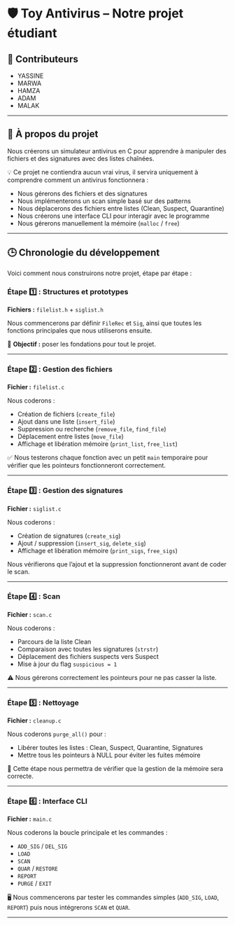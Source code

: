 # 🛡️ Toy Antivirus – Notre projet étudiant

## 👥 Contributeurs
- YASSINE  
- MARWA  
- HAMZA  
- ADAM  
- MALAK  

---

## 📝 À propos du projet

Nous créerons un simulateur antivirus en C pour apprendre à manipuler des fichiers et des signatures avec des listes chaînées.  

💡 Ce projet ne contiendra aucun vrai virus, il servira uniquement à comprendre comment un antivirus fonctionnera :  

- Nous gérerons des fichiers et des signatures  
- Nous implémenterons un scan simple basé sur des patterns  
- Nous déplacerons des fichiers entre listes (Clean, Suspect, Quarantine)  
- Nous créerons une interface CLI pour interagir avec le programme  
- Nous gérerons manuellement la mémoire (`malloc` / `free`)  

---

## 🕒 Chronologie du développement

Voici comment nous construirons notre projet, étape par étape :  

### Étape 1️⃣ : Structures et prototypes

**Fichiers :** `filelist.h` + `siglist.h`  

Nous commencerons par définir `FileRec` et `Sig`, ainsi que toutes les fonctions principales que nous utiliserons ensuite.  

🎯 **Objectif :** poser les fondations pour tout le projet.

---

### Étape 2️⃣ : Gestion des fichiers

**Fichier :** `filelist.c`  

Nous coderons :  

- Création de fichiers (`create_file`)  
- Ajout dans une liste (`insert_file`)  
- Suppression ou recherche (`remove_file`, `find_file`)  
- Déplacement entre listes (`move_file`)  
- Affichage et libération mémoire (`print_list`, `free_list`)  

✅ Nous testerons chaque fonction avec un petit `main` temporaire pour vérifier que les pointeurs fonctionneront correctement.

---

### Étape 3️⃣ : Gestion des signatures

**Fichier :** `siglist.c`  

Nous coderons :  

- Création de signatures (`create_sig`)  
- Ajout / suppression (`insert_sig`, `delete_sig`)  
- Affichage et libération mémoire (`print_sigs`, `free_sigs`)  

Nous vérifierons que l’ajout et la suppression fonctionneront avant de coder le scan.

---

### Étape 4️⃣ : Scan

**Fichier :** `scan.c`  

Nous coderons :  

- Parcours de la liste Clean  
- Comparaison avec toutes les signatures (`strstr`)  
- Déplacement des fichiers suspects vers Suspect  
- Mise à jour du flag `suspicious = 1`  

⚠️ Nous gérerons correctement les pointeurs pour ne pas casser la liste.

---

### Étape 5️⃣ : Nettoyage

**Fichier :** `cleanup.c`  

Nous coderons `purge_all()` pour :  

- Libérer toutes les listes : Clean, Suspect, Quarantine, Signatures  
- Mettre tous les pointeurs à NULL pour éviter les fuites mémoire  

🧹 Cette étape nous permettra de vérifier que la gestion de la mémoire sera correcte.

---

### Étape 6️⃣ : Interface CLI

**Fichier :** `main.c`  

Nous coderons la boucle principale et les commandes :  

- `ADD_SIG` / `DEL_SIG`  
- `LOAD`  
- `SCAN`  
- `QUAR` / `RESTORE`  
- `REPORT`  
- `PURGE` / `EXIT`  

🖥️ Nous commencerons par tester les commandes simples (`ADD_SIG`, `LOAD`, `REPORT`) puis nous intégrerons `SCAN` et `QUAR`.

---


